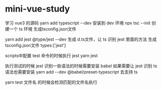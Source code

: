 
# mini-vue-study
学习 vue3 的源码
yarn add typescript --dev 安装到 dev 环境
npx tsc --init 创建一个 ts 环境 生成tsconfig.json文件

yarn add jest @type/jest --dev  生成 d.ts文件，让 ts 识别 jest 里面的方法 生成tsconfig.json文件 types:['jest']



scripts中配置 test 命令的时候执行 jest yarn jest

执行测试的时候 jest 识别一些语法的时候需要安装 babel
如果需要让 jest 识别 ts 语法也需要安装 yarn add --dev @babel/preset-typescript 去支持 ts

yarn test 文件名 的时候会检测匹配的文件名执行